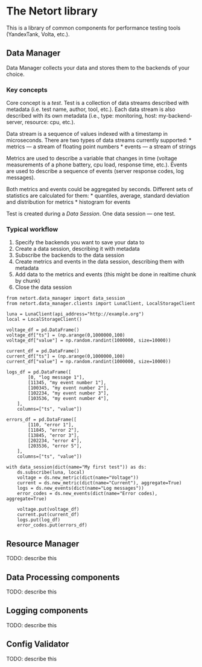 # The Netort library

This is a library of common components for performance testing tools (YandexTank, Volta, etc.).

## Data Manager

Data Manager collects your data and stores them to the backends of your choice.

### Key concepts

Core concept is a *test*. Test is a collection of data streams described with metadata (i.e. test name, author, tool, etc.). Each data
stream is also described with its own metadata (i.e., type: monitoring, host: my-backend-server, resource: cpu, etc.).

Data stream is a sequence of values indexed with a timestamp in microseconds. There are two types of data streams currently supported:
    * metrics — a stream of floating point numbers
    * events — a stream of strings

Metrics are used to describe a variable that changes in time (voltage measurements of a phone battery, cpu load, response time, etc.).
Events are used to describe a sequence of events (server response codes, log messages).

Both metrics and events could be aggregated by seconds. Different sets of statistics are calculated for them:
    * quantiles, average, standard deviation and distribution for metrics
    * histogram for events

Test is created during a *Data Session*. One data session — one test.

### Typical workflow

1. Specify the backends you want to save your data to
2. Create a data session, describing it with metadata
3. Subscribe the backends to the data session
4. Create metrics and events in the data session, describing them with metadata
5. Add data to the metrics and events (this might be done in realtime chunk by chunk)
6. Close the data session

```
from netort.data_manager import data_session
from netort.data_manager.clients import LunaClient, LocalStorageClient

luna = LunaClient(api_address="http://example.org")
local = LocalStorageClient()

voltage_df = pd.DataFrame()
voltage_df["ts"] = (np.arange(0,1000000,100)
voltage_df["value"] = np.random.randint(1000000, size=10000))

current_df = pd.DataFrame()
current_df["ts"] = (np.arange(0,1000000,100)
current_df["value"] = np.random.randint(1000000, size=10000))

logs_df = pd.DataFrame([
        [0, "log message 1"],
        [11345, "my event number 1"],
        [100345, "my event number 2"],
        [102234, "my event number 3"],
        [103536, "my event number 4"],
    ],
    columns=["ts", "value"])

errors_df = pd.DataFrame([
        [110, "error 1"],
        [11845, "error 2"],
        [13845, "error 3"],
        [202234, "error 4"],
        [203536, "error 5"],
    ],
    columns=["ts", "value"])

with data_session(dict(name="My first test")) as ds:
    ds.subscribe(luna, local)
    voltage = ds.new_metric(dict(name="Voltage"))
    current = ds.new_metric(dict(name="Current"), aggregate=True)
    logs = ds.new_events(dict(name="Log messages"))
    error_codes = ds.new_events(dict(name="Error codes), aggregate=True)

    voltage.put(voltage_df)
    current.put(current_df)
    logs.put(log_df)
    error_codes.put(errors_df)
```

## Resource Manager

TODO: describe this

## Data Processing components

TODO: describe this

## Logging components

TODO: describe this

## Config Validator

TODO: describe this
